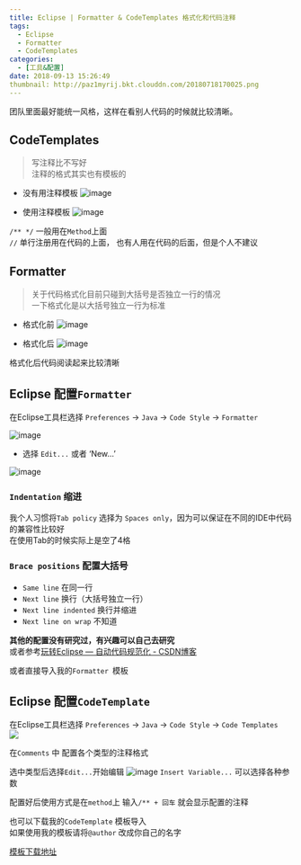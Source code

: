```yaml
---
title: Eclipse | Formatter & CodeTemplates 格式化和代码注释
tags:
  - Eclipse
  - Formatter
  - CodeTemplates
categories:
  - [工具&配置]
date: 2018-09-13 15:26:49
thumbnail: http://paz1myrij.bkt.clouddn.com/20180718170025.png
---
```


团队里面最好能统一风格，这样在看别人代码的时候就比较清晰。

## CodeTemplates

> 写注释比不写好    
> 注释的格式其实也有模板的

- 没有用注释模板 
![image](http://paz1myrij.bkt.clouddn.com/20180718165007.png)

- 使用注释模板 
![image](http://paz1myrij.bkt.clouddn.com/20180718165620.png)

` /** */ `  一般用在`Method`上面    
` // `  单行注册用在代码的上面， 也有人用在代码的后面，但是个人不建议    


## Formatter

> 关于代码格式化目前只碰到大括号是否独立一行的情况        
> 一下格式化是以大括号独立一行为标准    

- 格式化前 
![image](http://paz1myrij.bkt.clouddn.com/20180718165620.png)

- 格式化后
![image](http://paz1myrij.bkt.clouddn.com/20180718170025.png)

格式化后代码阅读起来比较清晰   

## Eclipse 配置`Formatter` 

在Eclipse工具栏选择 `Preferences` -> `Java` -> `Code Style` -> `Formatter`

![image](http://paz1myrij.bkt.clouddn.com/20180718171438.png)

- 选择 `Edit...` 或者 ‘New...’

![image](http://paz1myrij.bkt.clouddn.com/20180718171618.png)

### `Indentation` 缩进

我个人习惯将`Tab policy` 选择为 `Spaces only`，因为可以保证在不同的IDE中代码的兼容性比较好   
在使用Tab的时候实际上是空了4格    

### `Brace positions` 配置大括号

- `Same line` 在同一行
- `Next line` 换行（大括号独立一行）
- `Next line indented` 换行并缩进
- `Next line on wrap` 不知道

**其他的配置没有研究过，有兴趣可以自己去研究**   
或者参考[玩转Eclipse — 自动代码规范化 - CSDN博客](https://blog.csdn.net/jmyue/article/details/11060003)

或者直接导入我的`Formatter `模板

## Eclipse 配置`CodeTemplate`

在Eclipse工具栏选择  `Preferences` -> `Java` -> `Code Style` -> `Code Templates`    
![](http://paz1myrij.bkt.clouddn.com/20180718181437.png)    
 
在`Comments` 中 配置各个类型的注释格式

选中类型后选择`Edit...`开始编辑
![image](http://paz1myrij.bkt.clouddn.com/20180718182305.png)
`Insert Variable...` 可以选择各种参数    

配置好后使用方式是在`method`上 输入`/** + 回车` 就会显示配置的注释    

也可以下载我的`CodeTemplate` 模板导入  
如果使用我的模板请将`@author` 改成你自己的名字



[模板下载地址](https://github.com/LxHubei/IDE-Style)
